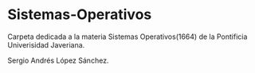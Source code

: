 # Sistemas-Operativos
Carpeta dedicada a la materia Sistemas Operativos(1664) de la Pontificia Univerisidad Javeriana.

Sergio Andrés López Sánchez.
